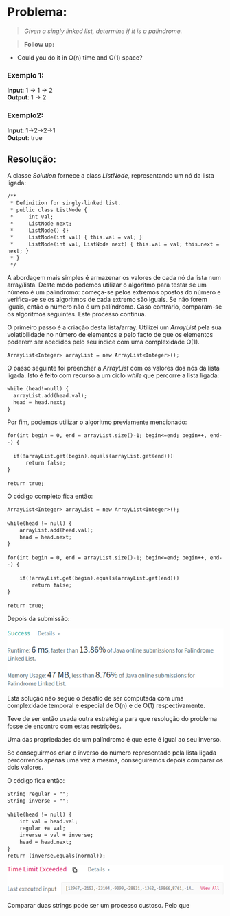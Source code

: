 

# Problema:

> *Given a singly linked list, determine if it is a palindrome.*

> __Follow up:__  
- Could you do it in O(n) time and O(1) space?

### Exemplo 1:
__Input__: 1 -> 1 -> 2  
__Output__: 1 -> 2

### Exemplo2:
__Input__: 1->2->2->1  
__Output__: true  


## Resolução:

A classe *Solution* fornece a class *ListNode*, representando um nó da lista ligada:

```
/**
 * Definition for singly-linked list.
 * public class ListNode {
 *     int val;
 *     ListNode next;
 *     ListNode() {}
 *     ListNode(int val) { this.val = val; }
 *     ListNode(int val, ListNode next) { this.val = val; this.next = next; }
 * }
 */
```

A abordagem mais simples é armazenar os valores de cada nó da lista num array/lista. Deste modo podemos utilizar o algoritmo para testar se um número é um palíndromo: começa-se pelos extremos opostos do número e verifica-se se os algoritmos de cada extremo são iguais. Se não forem iguais, então o número não é um palíndromo. Caso contrário, comparam-se os algoritmos seguintes. Este processo continua.

O primeiro passo é a criação desta lista/array. Utilizei um *ArrayList* pela sua volatibilidade no número de elementos e pelo facto de que os elementos poderem ser acedidos pelo seu índice com uma complexidade O(1).

```
ArrayList<Integer> arrayList = new ArrayList<Integer>();
```
O passo seguinte foi preencher a *ArrayList* com os valores dos nós da lista ligada. Isto é feito com recurso a um ciclo *while* que percorre a lista ligada:

```
while (head!=null) {
  arrayList.add(head.val);
  head = head.next;
}
```

Por fim, podemos utilizar o algoritmo previamente mencionado:

```
for(int begin = 0, end = arrayList.size()-1; begin<=end; begin++, end--) {

  if(!arrayList.get(begin).equals(arrayList.get(end)))
      return false;
}

return true;
```

O código completo fica então:

```
ArrayList<Integer> arrayList = new ArrayList<Integer>();

while(head != null) {
    arrayList.add(head.val);
    head = head.next;
}

for(int begin = 0, end = arrayList.size()-1; begin<=end; begin++, end--) {

    if(!arrayList.get(begin).equals(arrayList.get(end)))
        return false;
}

return true;
```

Depois da submissão:

![Primeira submissão](Images/FirstSubmission.png)

Esta solução não segue o desafio de ser computada com uma complexidade temporal e especial de O(n) e de O(1) respectivamente.

Teve de ser então usada outra estratégia para que resolução do problema fosse de encontro com estas restrições.

Uma das propriedades de um palíndromo é que este é igual ao seu inverso.

Se conseguirmos criar o inverso do número representado pela lista ligada percorrendo apenas uma vez a mesma, conseguiremos depois comparar os dois valores.

O código fica então:

```
String regular = "";
String inverse = "";

while(head != null) {
    int val = head.val;
    regular += val;
    inverse = val + inverse;
    head = head.next;
}
return (inverse.equals(normal));
```

![Primeira falha](Images/FirstFail.png)

Comparar duas strings pode ser um processo custoso. Pelo que
